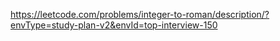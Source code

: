 https://leetcode.com/problems/integer-to-roman/description/?envType=study-plan-v2&envId=top-interview-150